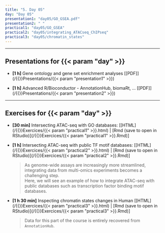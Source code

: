 ```yaml
---
title: "5. Day 05"
day: "Day 05"
presentation1: "day05/GO_GSEA.pdf"
presentation2: " "
practical1: "day05/GO_GSEA"
practical2: "day05/integrating_ATACseq_ChIPseq"
practical3: "day05/chromatin_states"
---
```


---

## Presentations for {{< param "day" >}}

- **\[1 h\]** Gene ontology and gene set enrichment analyses
[[PDF]](/{{<myPackageUrl>}}Presentations/{{< param "presentation1" >}})

- **\[1 h\]** Advanced R/Bioconductor - AnnotationHub, biomaRt, ...
[[PDF]](/{{<myPackageUrl>}}Presentations/{{< param "presentation2" >}})

---

## Exercises for {{< param "day" >}}

-  **\[30 min\]** Intersecting ATAC-seq with GO databases:
    [[HTML](/{{<myPackageUrl>}}Exercices/{{< param "practical1" >}}.html) | [Rmd (save to open in RStudio)](/{{<myPackageUrl>}}Exercices/{{< param "practical1" >}}.Rmd)]

-  **\[1 h\]** Intersecting ATAC-seq with public TF motif databases:
    [[HTML](/{{<myPackageUrl>}}Exercices/{{< param "practical2" >}}.html) | [Rmd (save to open in RStudio)](/{{<myPackageUrl>}}Exercices/{{< param "practical2" >}}.Rmd)]

    > As genome-wide assays are increasingly more streamlined, 
    integrating data from multi-omics experiments becomes a challenging step.  
    Here, we will see an example of how to integrate 
    ATAC-seq with public databases such as transcription factor binding motif databases. 

-  **\[1 h 30 min\]** Inspecting chromatin states changes in Human
    [[HTML](/{{<myPackageUrl>}}Exercices/{{< param "practical3" >}}.html) | [Rmd (save to open in RStudio)](/{{<myPackageUrl>}}Exercices/{{< param "practical3" >}}.Rmd)]

    > Data for this part of the course is entirely recovered from `AnnotationHub`.

